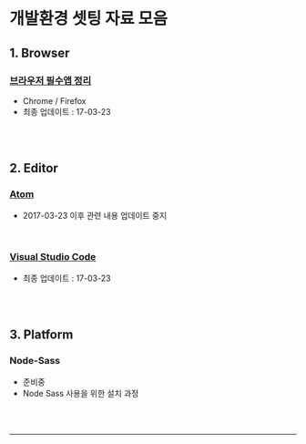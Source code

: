 # 개발환경 셋팅 자료 모음



## 1. Browser

### [브라우저 필수앱 정리](https://github.com/seong-jin/Web-Dev-Setting/blob/master/browser/browsers.md)

* Chrome / Firefox
* 최종 업데이트 : 17-03-23




<br><br>




## 2. Editor



### [Atom](https://github.com/seong-jin/Web-Dev-Setting/blob/master/editor/Atom.md)

* 2017-03-23 이후 관련 내용 업데이트 중지


<br>

### [Visual Studio Code](https://github.com/seong-jin/Web-Dev-Setting/blob/master/editor/VSCode.md)

* 최종 업데이트 : 17-03-23




<br><br>



## 3. Platform

### Node-Sass

* 준비중
* Node Sass 사용을 위한 설치 과정




<br><br>

---



